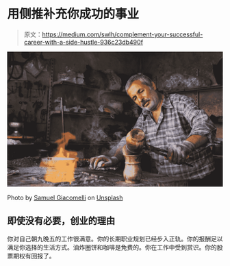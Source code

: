 # 用侧推补充你成功的事业

> 原文：<https://medium.com/swlh/complement-your-successful-career-with-a-side-hustle-936c23db490f>

![](img/917d8e484a65718b017a21c57bd4f563.png)

Photo by [Samuel Giacomelli](https://unsplash.com/photos/G52N9tPMQwA?utm_source=unsplash&utm_medium=referral&utm_content=creditCopyText) on [Unsplash](https://unsplash.com/search/photos/hard-work?utm_source=unsplash&utm_medium=referral&utm_content=creditCopyText)

## 即使没有必要，创业的理由

你对自己朝九晚五的工作很满意。你的长期职业规划已经步入正轨。你的报酬足以满足你选择的生活方式。油炸圈饼和咖啡是免费的。你在工作中受到赏识。你的股票期权有回报了。